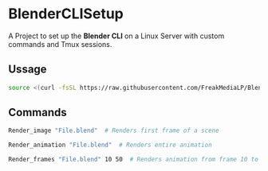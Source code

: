 # BlenderCLISetup
A Project to set up the **Blender CLI** on a Linux Server with custom commands and Tmux sessions.

## Ussage

```bash
source <(curl -fsSL https://raw.githubusercontent.com/FreakMediaLP/Blender-CLI-Setup/main/setup.sh)
```

## Commands

```bash
Render_image "File.blend"  # Renders first frame of a scene
```

```bash
Render_animation "File.blend"  # Renders entire animation
```

```bash
Render_frames "File.blend" 10 50  # Renders animation from frame 10 to 50
```
